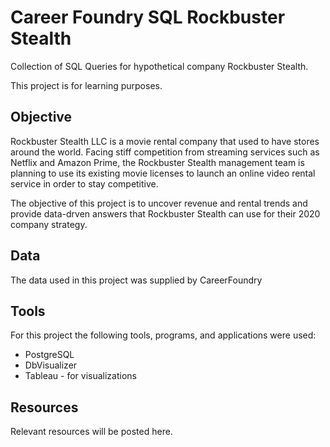 # Career Foundry SQL Rockbuster Stealth
Collection of SQL Queries for hypothetical company Rockbuster Stealth.

This project is for learning purposes.
## Objective
Rockbuster Stealth LLC is a movie rental company that used to have stores around the world. Facing stiff competition from streaming services such as Netflix and Amazon Prime, the Rockbuster Stealth management team is planning to use its existing movie licenses to launch an online video rental service in order to stay competitive.

The objective of this project is to uncover revenue and rental trends and provide data-drven answers that Rockbuster Stealth can use for their 2020 company strategy. 
## Data
The data used in this project was supplied by CareerFoundry
## Tools
For this project the following tools, programs, and applications were used:
* PostgreSQL
* DbVisualizer
* Tableau - for visualizations
## Resources
Relevant resources will be posted here.

